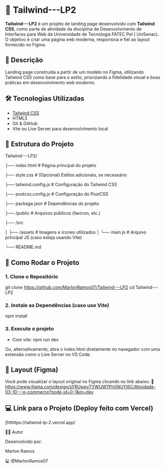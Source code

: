 # 🚀 Tailwind---LP2

**Tailwind---LP2** é um projeto de landing page desenvolvido com **Tailwind CSS**, como parte de atividade da disciplina de Desenvolvimento de Interfaces para Web da Universidade de Tecnologia FATEC Pel ( UniSenac). O objetivo é criar uma página web moderna, responsiva e fiel ao layout fornecido no Figma.



## 📌 Descrição

Landing page construída a partir de um modelo no Figma, utilizando Tailwind CSS como base para o estilo, priorizando a fidelidade visual e boas práticas em desenvolvimento web moderno.



## 🛠️ Tecnologias Utilizadas

- [Tailwind CSS](https://tailwindcss.com/)
- HTML5
- Git & GitHub
- Vite ou Live Server para desenvolvimento local



## 📁 Estrutura do Projeto

Tailwind---LP2/

├── index.html # Página principal do projeto

├── style.css # (Opcional) Estilos adicionais, se necessário

├── tailwind.config.js # Configuração do Tailwind CSS

├── postcss.config.js # Configuração do PostCSS

├── package.json # Dependências do projeto

├── /public # Arquivos públicos (favicon, etc.)

├── /src


│ ├── /assets # Imagens e ícones utilizados
│ └── main.js # Arquivo principal JS (caso esteja usando Vite)


└── README.md

## 🔧 Como Rodar o Projeto

### 1. Clone o Repositório

git clone https://github.com/MarlonRamos07/Tailwind---LP2
cd Tailwind---LP2

### 2. Instale as Dependências (caso use Vite)

npm install

### 3. Execute o projeto
  - Com vite: npm run dev

Ou, alternativamente, abra o index.html diretamente no navegador com uma extensão como o Live Server no VS Code.

## 🎨 Layout (Figma)

Você pode visualizar o layout original no Figma clicando no link abaixo:
📎 https://www.figma.com/design/sYRUwpyTYWUW7Ph0WJYI6C/Atividade-03-10---e-commerce?node-id=0-1&m=dev

## 💻 Link para o Projeto (Deploy feito com Vercel)

[hthttps://tailwind-lp-2.vercel.app/



👨‍🎓 Autor

Desenvolvido por:

Marlon Ramos

💻 @MarlonRamos07







